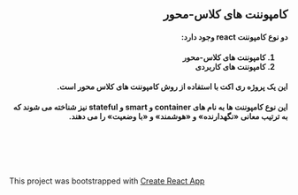 <div dir="rtl">
	<h2>کامپوننت های کلاس-محور</h2>
	<p><h4>دو نوع کامپوننت react وجود دارد:</h4></p>
	<h4>
		<ol>
			<li>کامپوننت های کلاس-محور</li>
			<li>کامپوننت های کاربردی</li>
		</ol>
    </h4>
  <p><h4>این یک پروژه ری اکت با استفاده از روش کامپوننت های کلاس محور است.</h4></p>
		<p><h4>این نوع کامپوننت ها به نام های container و smart و stateful نیز شناخته می شوند که به ترتیب معانی «نگهدارنده» و «هوشمند» و «با وضعیت» را می دهند. </h4></p>
 

<br /><br /><br /><br />
</div>

<div>
<p>This project was bootstrapped with <a href="https://github.com/facebookincubator/create-react-app">Create React App</a></p>
</div>
